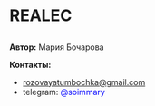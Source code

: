 # REALEC
## 

**Автор:** Мария Бочарова

**Контакты:** 
- rozovayatumbochka@gmail.com
- telegram: <span style="color:blue"> @soimmary </span>
